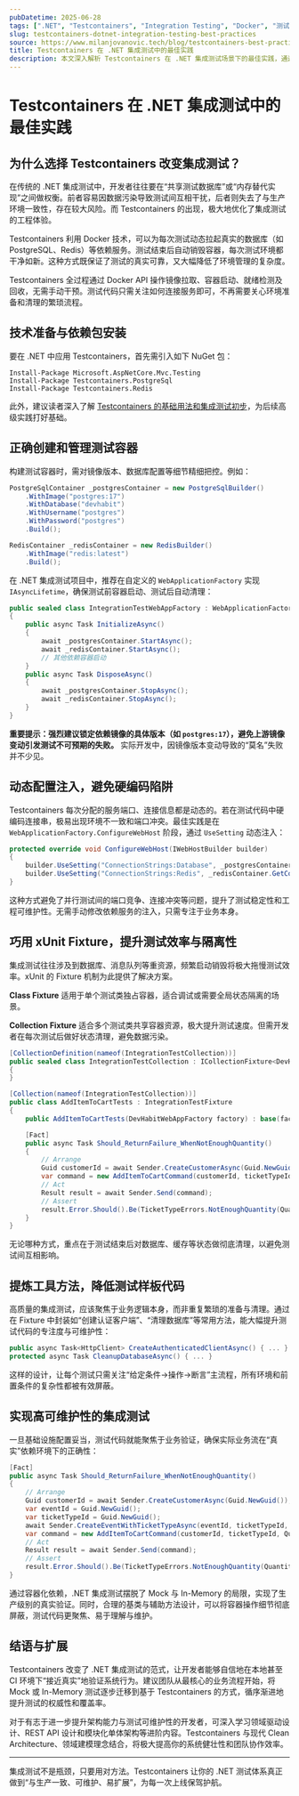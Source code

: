 ```yaml
---
pubDatetime: 2025-06-28
tags: [".NET", "Testcontainers", "Integration Testing", "Docker", "测试实践"]
slug: testcontainers-dotnet-integration-testing-best-practices
source: https://www.milanjovanovic.tech/blog/testcontainers-best-practices-dotnet-integration-testing
title: Testcontainers 在 .NET 集成测试中的最佳实践
description: 本文深入解析 Testcontainers 在 .NET 集成测试场景下的最佳实践，通过详实的技术细节和经验分享，帮助开发者高效、可靠地构建和维护集成测试体系，提升测试质量与项目可维护性。
---
```


# Testcontainers 在 .NET 集成测试中的最佳实践

## 为什么选择 Testcontainers 改变集成测试？

在传统的 .NET 集成测试中，开发者往往要在“共享测试数据库”或“内存替代实现”之间做权衡。前者容易因数据污染导致测试间互相干扰，后者则失去了与生产环境一致性，存在较大风险。而 Testcontainers 的出现，极大地优化了集成测试的工程体验。

Testcontainers 利用 Docker 技术，可以为每次测试动态拉起真实的数据库（如 PostgreSQL、Redis）等依赖服务。测试结束后自动销毁容器，每次测试环境都干净如新。这种方式既保证了测试的真实可靠，又大幅降低了环境管理的复杂度。

Testcontainers 全过程通过 Docker API 操作镜像拉取、容器启动、就绪检测及回收，无需手动干预。测试代码只需关注如何连接服务即可，不再需要关心环境准备和清理的繁琐流程。

## 技术准备与依赖包安装

要在 .NET 中应用 Testcontainers，首先需引入如下 NuGet 包：

```
Install-Package Microsoft.AspNetCore.Mvc.Testing
Install-Package Testcontainers.PostgreSql
Install-Package Testcontainers.Redis
```

此外，建议读者深入了解 [Testcontainers 的基础用法和集成测试初步](https://www.milanjovanovic.tech/blog/testcontainers-integration-testing-using-docker-in-dotnet)，为后续高级实践打好基础。

## 正确创建和管理测试容器

构建测试容器时，需对镜像版本、数据库配置等细节精细把控。例如：

```csharp
PostgreSqlContainer _postgresContainer = new PostgreSqlBuilder()
    .WithImage("postgres:17")
    .WithDatabase("devhabit")
    .WithUsername("postgres")
    .WithPassword("postgres")
    .Build();

RedisContainer _redisContainer = new RedisBuilder()
    .WithImage("redis:latest")
    .Build();
```

在 .NET 集成测试项目中，推荐在自定义的 `WebApplicationFactory` 实现 `IAsyncLifetime`，确保测试前容器启动、测试后自动清理：

```csharp
public sealed class IntegrationTestWebAppFactory : WebApplicationFactory<Program>, IAsyncLifetime
{
    public async Task InitializeAsync()
    {
        await _postgresContainer.StartAsync();
        await _redisContainer.StartAsync();
        // 其他依赖容器启动
    }
    public async Task DisposeAsync()
    {
        await _postgresContainer.StopAsync();
        await _redisContainer.StopAsync();
    }
}
```

**重要提示：强烈建议锁定依赖镜像的具体版本（如 `postgres:17`），避免上游镜像变动引发测试不可预期的失败。** 实际开发中，因镜像版本变动导致的“莫名”失败并不少见。

## 动态配置注入，避免硬编码陷阱

Testcontainers 每次分配的服务端口、连接信息都是动态的。若在测试代码中硬编码连接串，极易出现环境不一致和端口冲突。最佳实践是在 `WebApplicationFactory.ConfigureWebHost` 阶段，通过 `UseSetting` 动态注入：

```csharp
protected override void ConfigureWebHost(IWebHostBuilder builder)
{
    builder.UseSetting("ConnectionStrings:Database", _postgresContainer.GetConnectionString());
    builder.UseSetting("ConnectionStrings:Redis", _redisContainer.GetConnectionString());
}
```

这种方式避免了并行测试间的端口竞争、连接冲突等问题，提升了测试稳定性和工程可维护性。无需手动修改依赖服务的注入，只需专注于业务本身。

## 巧用 xUnit Fixture，提升测试效率与隔离性

集成测试往往涉及到数据库、消息队列等重资源，频繁启动销毁将极大拖慢测试效率。xUnit 的 Fixture 机制为此提供了解决方案。

**Class Fixture** 适用于单个测试类独占容器，适合调试或需要全局状态隔离的场景。

**Collection Fixture** 适合多个测试类共享容器资源，极大提升测试速度。但需开发者在每次测试后做好状态清理，避免数据污染。

```csharp
[CollectionDefinition(nameof(IntegrationTestCollection))]
public sealed class IntegrationTestCollection : ICollectionFixture<DevHabitWebAppFactory>
{
}

[Collection(nameof(IntegrationTestCollection))]
public class AddItemToCartTests : IntegrationTestFixture
{
    public AddItemToCartTests(DevHabitWebAppFactory factory) : base(factory) { }

    [Fact]
    public async Task Should_ReturnFailure_WhenNotEnoughQuantity()
    {
        // Arrange
        Guid customerId = await Sender.CreateCustomerAsync(Guid.NewGuid());
        var command = new AddItemToCartCommand(customerId, ticketTypeId, Quantity + 1);
        // Act
        Result result = await Sender.Send(command);
        // Assert
        result.Error.Should().Be(TicketTypeErrors.NotEnoughQuantity(Quantity));
    }
}
```

无论哪种方式，重点在于测试结束后对数据库、缓存等状态做彻底清理，以避免测试间互相影响。

## 提炼工具方法，降低测试样板代码

高质量的集成测试，应该聚焦于业务逻辑本身，而非重复繁琐的准备与清理。通过在 Fixture 中封装如“创建认证客户端”、“清理数据库”等常用方法，能大幅提升测试代码的专注度与可维护性：

```csharp
public async Task<HttpClient> CreateAuthenticatedClientAsync() { ... }
protected async Task CleanupDatabaseAsync() { ... }
```

这样的设计，让每个测试只需关注“给定条件→操作→断言”主流程，所有环境和前置条件的复杂性都被有效屏蔽。

## 实现高可维护性的集成测试

一旦基础设施配置妥当，测试代码就能聚焦于业务验证，确保实际业务流在“真实”依赖环境下的正确性：

```csharp
[Fact]
public async Task Should_ReturnFailure_WhenNotEnoughQuantity()
{
    // Arrange
    Guid customerId = await Sender.CreateCustomerAsync(Guid.NewGuid());
    var eventId = Guid.NewGuid();
    var ticketTypeId = Guid.NewGuid();
    await Sender.CreateEventWithTicketTypeAsync(eventId, ticketTypeId, Quantity);
    var command = new AddItemToCartCommand(customerId, ticketTypeId, Quantity + 1);
    // Act
    Result result = await Sender.Send(command);
    // Assert
    result.Error.Should().Be(TicketTypeErrors.NotEnoughQuantity(Quantity));
}
```

通过容器化依赖，.NET 集成测试摆脱了 Mock 与 In-Memory 的局限，实现了生产级别的真实验证。同时，合理的基类与辅助方法设计，可以将容器操作细节彻底屏蔽，测试代码更聚焦、易于理解与维护。

## 结语与扩展

Testcontainers 改变了 .NET 集成测试的范式，让开发者能够自信地在本地甚至 CI 环境下“接近真实”地验证系统行为。建议团队从最核心的业务流程开始，将 Mock 或 In-Memory 测试逐步迁移到基于 Testcontainers 的方式，循序渐进地提升测试的权威性和覆盖率。

对于有志于进一步提升架构能力与测试可维护性的开发者，可深入学习领域驱动设计、REST API 设计和模块化单体架构等进阶内容。Testcontainers 与现代 Clean Architecture、领域建模理念结合，将极大提高你的系统健壮性和团队协作效率。

---

集成测试不是瓶颈，只要用对方法。Testcontainers 让你的 .NET 测试体系真正做到“与生产一致、可维护、易扩展”，为每一次上线保驾护航。
